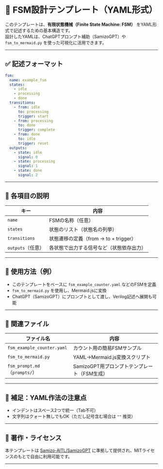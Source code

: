 # 🧭 FSM設計テンプレート（YAML形式）

このテンプレートは、**有限状態機械（Finite State Machine: FSM）** をYAML形式で記述するための基本構造です。  
設計したYAMLは、ChatGPTプロンプト補助（SamizoGPT）や `fsm_to_mermaid.py` を使った可視化に活用できます。

---

## ✅ 記述フォーマット

```yaml
fsm:
  name: example_fsm
  states:
    - idle
    - processing
    - done
  transitions:
    - from: idle
      to: processing
      trigger: start
    - from: processing
      to: done
      trigger: complete
    - from: done
      to: idle
      trigger: reset
  outputs:
    - state: idle
      signal: 0
    - state: processing
      signal: 1
    - state: done
      signal: 2
```

---

## 🧩 各項目の説明

| キー | 内容 |
|------|------|
| `name` | FSMの名称（任意） |
| `states` | 状態のリスト（状態名の列挙） |
| `transitions` | 状態遷移の定義（from → to + trigger） |
| `outputs`（任意） | 各状態で出力する信号など（状態依存出力） |

---

## 🧪 使用方法（例）

- このテンプレートをベースに `fsm_example_counter.yaml` などのFSMを定義
- `fsm_to_mermaid.py` を使用し、Mermaid.jsに変換
- ChatGPT（SamizoGPT）にプロンプトとして渡し、Verilog記述へ展開も可能

---

## 📘 関連ファイル

| ファイル名 | 内容 |
|------------|------|
| `fsm_example_counter.yaml` | カウント用の簡易FSMサンプル |
| `fsm_to_mermaid.py` | YAML→Mermaid.js変換スクリプト |
| `fsm_prompt.md`（`prompts/`） | SamizoGPT用プロンプトテンプレート（FSM生成） |

---

## 🔖 補足：YAML作法の注意点

- インデントはスペース2つで統一（Tab不可）
- 文字列はクォート無しでもOK（ただし記号含む場合は `""` 推奨）

---

## 📝 著作・ライセンス

本テンプレートは [Samizo-AITL/SamizoGPT](https://github.com/Samizo-AITL/SamizoGPT) に準拠して提供され、MITライセンスのもとで自由に利用可能です。

---
